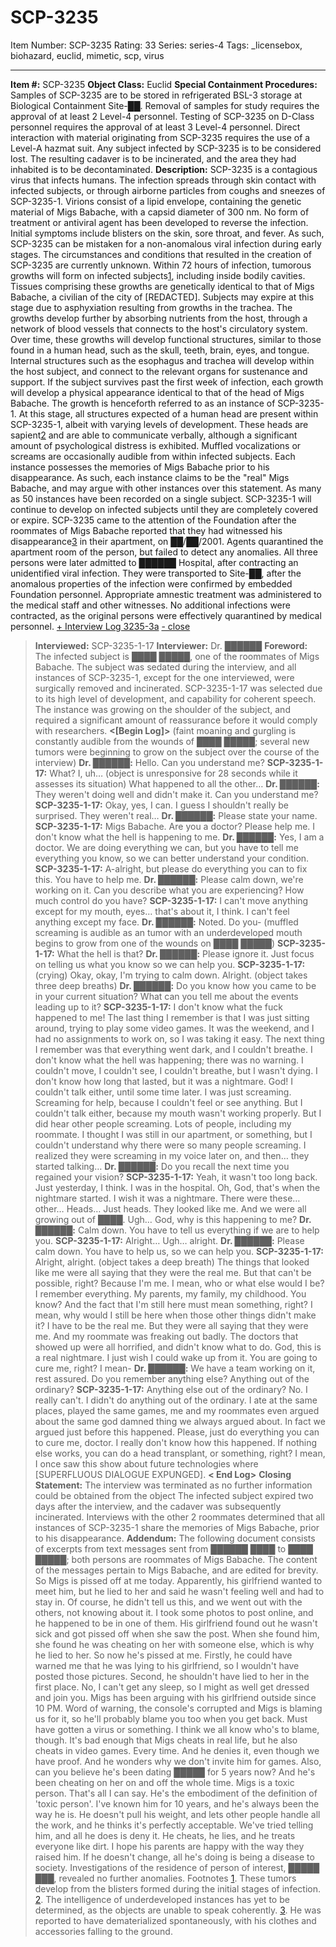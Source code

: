 # SCP-3235
Item Number: SCP-3235
Rating: 33
Series: series-4
Tags: _licensebox, biohazard, euclid, mimetic, scp, virus

---

**Item #:** SCP-3235
**Object Class:** Euclid
**Special Containment Procedures:** Samples of SCP-3235 are to be stored in refrigerated BSL-3 storage at Biological Containment Site-██.
Removal of samples for study requires the approval of at least 2 Level-4 personnel. Testing of SCP-3235 on D-Class personnel requires the approval of at least 3 Level-4 personnel. Direct interaction with material originating from SCP-3235 requires the use of a Level-A hazmat suit.
Any subject infected by SCP-3235 is to be considered lost. The resulting cadaver is to be incinerated, and the area they had inhabited is to be decontaminated.
**Description:** SCP-3235 is a contagious virus that infects humans. The infection spreads through skin contact with infected subjects, or through airborne particles from coughs and sneezes of SCP-3235-1. Virions consist of a lipid envelope, containing the genetic material of Migs Babache, with a capsid diameter of 300 nm. No form of treatment or antiviral agent has been developed to reverse the infection. Initial symptoms include blisters on the skin, sore throat, and fever. As such, SCP-3235 can be mistaken for a non-anomalous viral infection during early stages. The circumstances and conditions that resulted in the creation of SCP-3235 are currently unknown.
Within 72 hours of infection, tumorous growths will form on infected subjects[1](javascript:;), including inside bodily cavities. Tissues comprising these growths are genetically identical to that of Migs Babache, a civilian of the city of [REDACTED]. Subjects may expire at this stage due to asphyxiation resulting from growths in the trachea. The growths develop further by absorbing nutrients from the host, through a network of blood vessels that connects to the host's circulatory system. Over time, these growths will develop functional structures, similar to those found in a human head, such as the skull, teeth, brain, eyes, and tongue. Internal structures such as the esophagus and trachea will develop within the host subject, and connect to the relevant organs for sustenance and support.
If the subject survives past the first week of infection, each growth will develop a physical appearance identical to that of the head of Migs Babache. The growth is henceforth referred to as an instance of SCP-3235-1. At this stage, all structures expected of a human head are present within SCP-3235-1, albeit with varying levels of development. These heads are sapient[2](javascript:;) and are able to communicate verbally, although a significant amount of psychological distress is exhibited. Muffled vocalizations or screams are occasionally audible from within infected subjects. Each instance possesses the memories of Migs Babache prior to his disappearance. As such, each instance claims to be the "real" Migs Babache, and may argue with other instances over this statement. As many as 50 instances have been recorded on a single subject. SCP-3235-1 will continue to develop on infected subjects until they are completely covered or expire.
SCP-3235 came to the attention of the Foundation after the roommates of Migs Babache reported that they had witnessed his disappearance[3](javascript:;) in their apartment, on ██/██/2001. Agents quarantined the apartment room of the person, but failed to detect any anomalies. All three persons were later admitted to ██████ Hospital, after contracting an unidentified viral infection. They were transported to Site-██, after the anomalous properties of the infection were confirmed by embedded Foundation personnel. Appropriate amnestic treatment was administered to the medical staff and other witnesses. No additional infections were contracted, as the original persons were effectively quarantined by medical personnel.
[\+ Interview Log 3235-3a](javascript:;)
[\- close](javascript:;)
> **Interviewed:** SCP-3235-1-17
> **Interviewer:** Dr. ██████
> **Foreword:** The infected subject is ████ █████, one of the roommates of Migs Babache. The subject was sedated during the interview, and all instances of SCP-3235-1, except for the one interviewed, were surgically removed and incinerated. SCP-3235-1-17 was selected due to its high level of development, and capability for coherent speech. The instance was growing on the shoulder of the subject, and required a significant amount of reassurance before it would comply with researchers.
> **<[Begin Log]>**
> (faint moaning and gurgling is constantly audible from the wounds of ████ █████; several new tumors were beginning to grow on the subject over the course of the interview)
> **Dr. ██████:** Hello. Can you understand me?
> **SCP-3235-1-17:** What? I, uh… (object is unresponsive for 28 seconds while it assesses its situation) What happened to all the other…
> **Dr. ██████:** They weren't doing well and didn't make it. Can you understand me?
> **SCP-3235-1-17:** Okay, yes, I can. I guess I shouldn't really be surprised. They weren't real…
> **Dr. ██████:** Please state your name.
> **SCP-3235-1-17:** Migs Babache. Are you a doctor? Please help me. I don't know what the hell is happening to me.
> **Dr. ██████:** Yes, I am a doctor. We are doing everything we can, but you have to tell me everything you know, so we can better understand your condition.
> **SCP-3235-1-17:** A-alright, but please do everything you can to fix this. You have to help me.
> **Dr. ██████:** Please calm down, we're working on it. Can you describe what you are experiencing? How much control do you have?
> **SCP-3235-1-17:** I can't move anything except for my mouth, eyes… that's about it, I think. I can't feel anything except my face.
> **Dr. ██████:** Noted. Do you-
> (muffled screaming is audible as an tumor with an underdeveloped mouth begins to grow from one of the wounds on ████ █████)
> **SCP-3235-1-17:** What the hell is that?
> **Dr. ██████:** Please ignore it. Just focus on telling us what you know so we can help you.
> **SCP-3235-1-17:** (crying) Okay, okay, I'm trying to calm down. Alright. (object takes three deep breaths)
> **Dr. ██████:** Do you know how you came to be in your current situation? What can you tell me about the events leading up to it?
> **SCP-3235-1-17:** I don't know what the fuck happened to me! The last thing I remember is that I was just sitting around, trying to play some video games. It was the weekend, and I had no assignments to work on, so I was taking it easy. The next thing I remember was that everything went dark, and I couldn't breathe. I don't know what the hell was happening; there was no warning. I couldn't move, I couldn't see, I couldn't breathe, but I wasn't dying. I don't know how long that lasted, but it was a nightmare.
> God! I couldn't talk either, until some time later. I was just screaming. Screaming for help, because I couldn't feel or see anything. But I couldn't talk either, because my mouth wasn't working properly. But I did hear other people screaming. Lots of people, including my roommate. I thought I was still in our apartment, or something, but I couldn't understand why there were so many people screaming. I realized they were screaming in my voice later on, and then… they started talking…
> **Dr. ██████:** Do you recall the next time you regained your vision?
> **SCP-3235-1-17:** Yeah, it wasn't too long back. Just yesterday, I think. I was in the hospital. Oh, God, that's when the nightmare started. I wish it was a nightmare. There were these… other… Heads… Just heads. They looked like me. And we were all growing out of ████. Ugh… God, why is this happening to me?
> **Dr. ██████:** Calm down. You have to tell us everything if we are to help you.
> **SCP-3235-1-17:** Alright… Ugh… alright.
> **Dr. ██████:** Please calm down. You have to help us, so we can help you.
> **SCP-3235-1-17:** Alright, alright. (object takes a deep breath) The things that looked like me were all saying that they were the real me. But that can't be possible, right? Because I'm me. I mean, who or what else would I be? I remember everything. My parents, my family, my childhood. You know? And the fact that I'm still here must mean something, right?
> I mean, why would I still be here when those other things didn't make it? I have to be the real me. But they were all saying that they were me. And my roommate was freaking out badly. The doctors that showed up were all horrified, and didn't know what to do. God, this is a real nightmare. I just wish I could wake up from it. You are going to cure me, right? I mean-
> **Dr. ██████:** We have a team working on it, rest assured. Do you remember anything else? Anything out of the ordinary?
> **SCP-3235-1-17:** Anything else out of the ordinary? No. I really can't. I didn't do anything out of the ordinary. I ate at the same places, played the same games, me and my roommates even argued about the same god damned thing we always argued about. In fact we argued just before this happened. Please, just do everything you can to cure me, doctor. I really don't know how this happened. If nothing else works, you can do a head transplant, or something, right? I mean, I once saw this show about future technologies where [SUPERFLUOUS DIALOGUE EXPUNGED].
> **< End Log>**
> **Closing Statement:** The interview was terminated as no further information could be obtained from the object
The infected subject expired two days after the interview, and the cadaver was subsequently incinerated. Interviews with the other 2 roommates determined that all instances of SCP-3235-1 share the memories of Migs Babache, prior to his disappearance.
**Addendum:** The following document consists of excerpts from text messages sent from ██████ ████ to ████ █████; both persons are roommates of Migs Babache. The content of the messages pertain to Migs Babache, and are edited for brevity.
> So Migs is pissed off at me today. Apparently, his girlfriend wanted to meet him, but he lied to her and said he wasn't feeling well and had to stay in. Of course, he didn't tell us this, and we went out with the others, not knowing about it. I took some photos to post online, and he happened to be in one of them. His girlfriend found out he wasn't sick and got pissed off when she saw the post. When she found him, she found he was cheating on her with someone else, which is why he lied to her. So now he's pissed at me. Firstly, he could have warned me that he was lying to his girlfriend, so I wouldn't have posted those pictures. Second, he shouldn't have lied to her in the first place.
> No, I can't get any sleep, so I might as well get dressed and join you. Migs has been arguing with his girlfriend outside since 10 PM.
> Word of warning, the console's corrupted and Migs is blaming us for it, so he'll probably blame you too when you get back. Must have gotten a virus or something. I think we all know who's to blame, though. It's bad enough that Migs cheats in real life, but he also cheats in video games. Every time. And he denies it, even though we have proof. And he wonders why we don't invite him for games. Also, can you believe he's been dating █████ for 5 years now? And he's been cheating on her on and off the whole time.
> Migs is a toxic person. That's all I can say. He's the embodiment of the definition of 'toxic person'. I've known him for 10 years, and he's always been the way he is. He doesn't pull his weight, and lets other people handle all the work, and he thinks it's perfectly acceptable. We've tried telling him, and all he does is deny it. He cheats, he lies, and he treats everyone like dirt. I hope his parents are happy with the way they raised him. If he doesn't change, all he's doing is being a disease to society.
Investigations of the residence of person of interest, █████ ███, revealed no further anomalies.
Footnotes
[1](javascript:;). These tumors develop from the blisters formed during the initial stages of infection.
[2](javascript:;). The intelligence of underdeveloped instances has yet to be determined, as the objects are unable to speak coherently.
[3](javascript:;). He was reported to have dematerialized spontaneously, with his clothes and accessories falling to the ground.